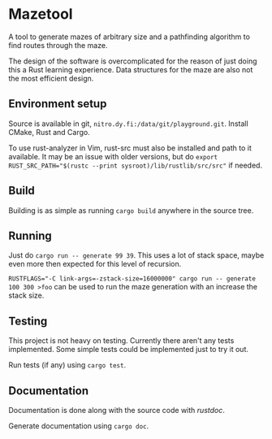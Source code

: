 # Mazetool

A tool to generate mazes of arbitrary size and a pathfinding algorithm to find
routes through the maze.

The design of the software is overcomplicated for the reason of just doing
this a Rust learning experience. Data structures for the maze are also not
the most efficient design.

## Environment setup

Source is available in git, `nitro.dy.fi:/data/git/playground.git`.
Install CMake, Rust and Cargo.

To use rust-analyzer in Vim, rust-src must also be installed and
path to it available. It may be an issue with older versions, but
do `export RUST_SRC_PATH="$(rustc --print sysroot)/lib/rustlib/src/src"`
if needed.

## Build

Building is as simple as running `cargo build` anywhere in the source tree.

## Running

Just do `cargo run -- generate 99 39`.
This uses a lot of stack space, maybe even more then expected for this
level of recursion.

`RUSTFLAGS="-C link-args=-zstack-size=16000000" cargo run -- generate 100 300 >foo`
can be used to run the maze generation with an increase the stack size.

## Testing

This project is not heavy on testing. Currently there aren't any tests implemented.
Some simple tests could be implemented just to try it out.

Run tests (if any) using `cargo test`.

## Documentation

Documentation is done along with the source code with _rustdoc_.

Generate documentation using `cargo doc`.

